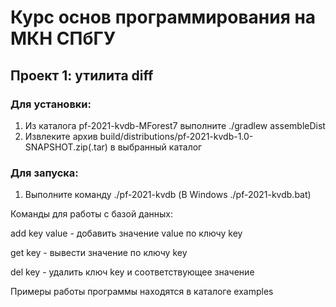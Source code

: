 # Курс основ программирования на МКН СПбГУ
## Проект 1: утилита diff

### Для установки:
1) Из каталога pf-2021-kvdb-MForest7 выполните ./gradlew assembleDist
2) Извлеките архив build/distributions/pf-2021-kvdb-1.0-SNAPSHOT.zip(.tar) в выбранный каталог

### Для запуска:
1) Выполните команду ./pf-2021-kvdb (В Windows ./pf-2021-kvdb.bat)
   
Команды для работы с базой данных:

add key value - добавить значение value по ключу key

get key - вывести значение по ключу key

del key - удалить ключ key и соответствующее значение

Примеры работы программы находятся в каталоге examples